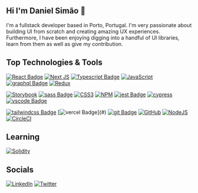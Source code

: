 ## Hi I'm Daniel Simão 👋

I'm a fullstack developer based in Porto, Portugal. I'm very passionate about building UI from scratch and creating amazing UX experiences. Furthermore, I have been enjoying digging into a handful of UI libraries, learn from them as well as give my contribution.

## Top Technologies & Tools

[![React Badge](https://img.shields.io/badge/React-20232A?style=for-the-badge&logo=react&logoColor=61DAFB)](#) 
[![Next JS](https://img.shields.io/badge/Next-black?style=for-the-badge&logo=next.js&logoColor=white)](#)
[![Typescript Badge](https://img.shields.io/badge/TypeScript-007ACC?style=for-the-badge&logo=typescript&logoColor=white)](#)
[![JavaScript](https://img.shields.io/badge/javascript-%23323330.svg?style=for-the-badge&logo=javascript&logoColor=%23F7DF1E)](#)
[![graphql Badge](https://img.shields.io/badge/GraphQl-E10098?style=for-the-badge&logo=graphql&logoColor=white)](#)
[![Redux](https://img.shields.io/badge/redux-%23593d88.svg?style=for-the-badge&logo=redux&logoColor=white)](#)

[![Storybook](https://img.shields.io/badge/-Storybook-FF4785?style=for-the-badge&logo=storybook&logoColor=white)](#)
[![sass Badge](https://img.shields.io/badge/Sass-CC6699?style=for-the-badge&logo=sass&logoColor=white)](#)
[![CSS3](https://img.shields.io/badge/css3-%231572B6.svg?style=for-the-badge&logo=css3&logoColor=white)](#)
[![NPM](https://img.shields.io/badge/NPM-%23000000.svg?style=for-the-badge&logo=npm&logoColor=white)](#)
[![jest Badge](https://img.shields.io/badge/Jest-C21325?style=for-the-badge&logo=jest&logoColor=white)](#)
[![cypress](https://img.shields.io/badge/-cypress-%23E5E5E5?style=for-the-badge&logo=cypress&logoColor=058a5e)](#)
[![vscode Badge](https://img.shields.io/badge/Visual_Studio_Code-0078D4?style=for-the-badge&logo=visual%20studio%20code&logoColor=white)](#) 

[![tailwindcss Badge](https://img.shields.io/badge/Tailwind_CSS-38B2AC?style=for-the-badge&logo=tailwind-css&logoColor=white)](#) 
[![vercel Badge](https://img.shields.io/badge/vercel%20-%23000000.svg?&style=for-the-badge&logo=vercel&logoColor=white")](#)
[![git Badge](https://img.shields.io/badge/Git-F05032?style=for-the-badge&logo=git&logoColor=white)](#)
[![GitHub](https://img.shields.io/badge/github-%23121011.svg?style=for-the-badge&logo=github&logoColor=white)](#)
[![NodeJS](https://img.shields.io/badge/node.js-6DA55F?style=for-the-badge&logo=node.js&logoColor=white)](#)
[![CircleCI](https://img.shields.io/badge/circle%20ci-%23161616.svg?style=for-the-badge&logo=circleci&logoColor=white)](#)

## Learning

[![Solidity](https://img.shields.io/badge/Solidity-%23363636.svg?style=for-the-badge&logo=solidity&logoColor=white)](#)

## Socials

<a href="https://www.linkedin.com/in/ruidanielsimao/" alt="linkedin">![LinkedIn](https://img.shields.io/badge/linkedin-%230077B5.svg?style=for-the-badge&logo=linkedin&logoColor=white)</a>
<a href="https://twitter.com/dani_el_gringo_" alt="twitter">![Twitter](https://img.shields.io/badge/Twitter-%231DA1F2.svg?style=for-the-badge&logo=Twitter&logoColor=white)</a>

